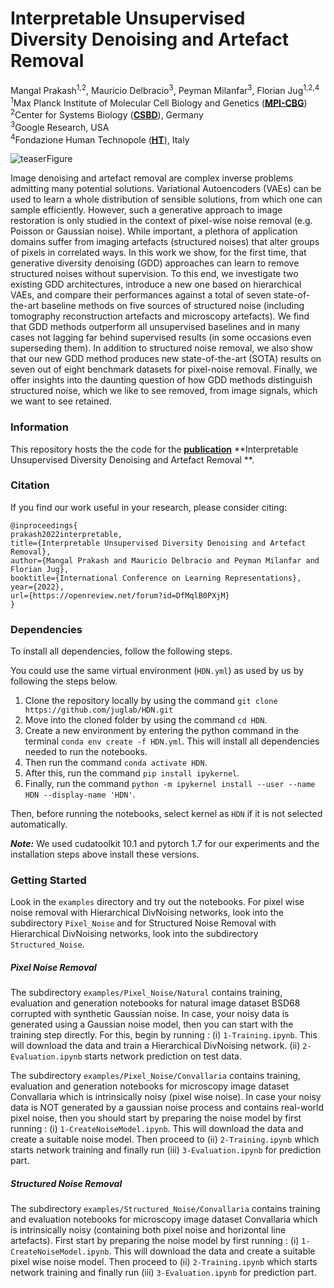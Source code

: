 # Interpretable Unsupervised Diversity Denoising and Artefact Removal 

Mangal Prakash<sup>1,2</sup>, Mauricio Delbracio<sup>3</sup>, Peyman Milanfar<sup>3</sup>, Florian Jug<sup>1,2,4</sup></br>
<sup>1</sup>Max Planck Institute of Molecular Cell Biology and Genetics (**[MPI-CBG](https://www.mpi-cbg.de/home/)**) <br>
<sup>2</sup>Center for Systems Biology (**[CSBD](https://www.csbdresden.de/)**), Germany <br>
<sup>3</sup>Google Research, USA <br>
<sup>4</sup>Fondazione Human Technopole (**[HT](https://humantechnopole.it/en/)**), Italy <br>

![teaserFigure]( https://user-images.githubusercontent.com/31291854/116880534-69deb280-ac22-11eb-98cc-5a0ffdfaab16.png "Figure 1 taken from publication")

Image denoising and artefact removal are complex inverse problems admitting many potential solutions.
Variational Autoencoders (VAEs) can be used to learn a whole distribution of sensible solutions, from which one can sample efficiently.
However, such a generative approach to image restoration is only studied in the context of pixel-wise noise removal (e.g. Poisson or Gaussian noise). 
While important, a plethora of application domains suffer from imaging artefacts (structured noises) that alter groups of pixels in correlated ways.
In this work we show, for the first time, that generative diversity denoising (GDD) approaches can learn to remove structured noises without supervision.
To this end, we investigate two existing GDD architectures, introduce a new one based on hierarchical VAEs, and compare their performances against a total of seven state-of-the-art baseline methods on five sources of structured noise (including tomography reconstruction artefacts and microscopy artefacts).
We find that GDD methods outperform all unsupervised baselines and in many cases not lagging far behind supervised results (in some occasions even superseding them).
In addition to structured noise removal, we also show that our new GDD method produces new state-of-the-art (SOTA) results on seven out of eight benchmark datasets for pixel-noise removal.
Finally, we offer insights into the daunting question of how GDD methods distinguish structured noise, which we like to see removed, from image signals, which we want to see retained.

### Information

This repository hosts the the code for the **[publication](https://openreview.net/forum?id=DfMqlB0PXjM&referrer=%5BAuthor%20Console%5D(%2Fgroup%3Fid%3DICLR.cc%2F2022%2FConference%2FAuthors%23your-submissions))** **Interpretable Unsupervised Diversity Denoising and Artefact Removal **. 

### Citation
If you find our work useful in your research, please consider citing:

```
@inproceedings{
prakash2022interpretable,
title={Interpretable Unsupervised Diversity Denoising and Artefact Removal},
author={Mangal Prakash and Mauricio Delbracio and Peyman Milanfar and Florian Jug},
booktitle={International Conference on Learning Representations},
year={2022},
url={https://openreview.net/forum?id=DfMqlB0PXjM}
}
```

### Dependencies 
To install all dependencies, follow the following steps.

You could use the same virtual environment (`HDN.yml`) as used by us by following the steps below.
 
1. Clone the repository locally by using the command `git clone https://github.com/juglab/HDN.git`
2. Move into the cloned folder by using the command `cd HDN`. 
3. Create a new environment by entering the python command in the terminal `conda env create -f HDN.yml`. This will install all dependencies needed to run the notebooks.
4. Then run the command `conda activate HDN`.
5. After this, run the command `pip install ipykernel`.
6. Finally, run the command `python -m ipykernel install --user --name HDN --display-name 'HDN'`.

Then, before running the notebooks, select kernel as `HDN` if it is not selected automatically.

***__Note:__*** We used cudatoolkit 10.1 and pytorch 1.7 for our experiments and the installation steps above install these versions.


### Getting Started
Look in the `examples` directory and try out the notebooks. 
For pixel wise noise removal with Hierarchical DivNoising networks, look into the subdirectory `Pixel_Noise` and for Structured Noise Removal with Hierarchical DivNoising networks, look into the subdirectory `Structured_Noise`.

##### Pixel Noise Removal
The subdirectory `examples/Pixel_Noise/Natural` contains training, evaluation and generation notebooks for natural image dataset BSD68 corrupted with synthetic Gaussian noise. In case, your noisy data is generated using a Gaussian noise model, then you can start with the training step directly.
For this, begin by running : (i) `1-Training.ipynb`. This will download the data and train a Hierarchical DivNoising network. (ii) `2-Evaluation.ipynb` starts network prediction on test data.

The subdirectory `examples/Pixel_Noise/Convallaria` contains training, evaluation and generation notebooks for microscopy image dataset Convallaria which is intrinsically noisy (pixel wise noise). In case your noisy data is NOT generated by a gaussian noise process and contains real-world pixel noise, then you should start by preparing the noise model by first running : (i) `1-CreateNoiseModel.ipynb`. This will download the data and create a suitable noise model. Then proceed to (ii) `2-Training.ipynb` which starts network training and finally run (iii) `3-Evaluation.ipynb` for prediction part.

##### Structured Noise Removal
The subdirectory `examples/Structured_Noise/Convallaria` contains training and evaluation notebooks for microscopy image dataset Convallaria which is intrinsically noisy (containing both pixel noise and horizontal line artefacts). First start by preparing the noise model by first running : (i) `1-CreateNoiseModel.ipynb`. This will download the data and create a suitable pixel wise noise model. Then proceed to (ii) `2-Training.ipynb` which starts network training and finally run (iii) `3-Evaluation.ipynb` for prediction part.

